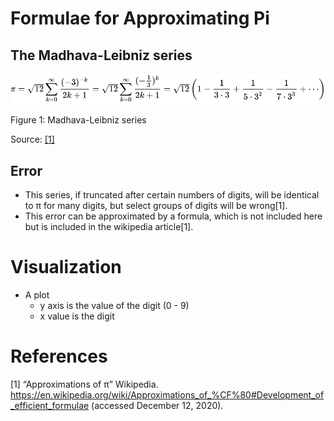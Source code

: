 # Formulae for Approximating Pi

## The Madhava-Leibniz series
![Madhava-Leibniz series](assets/img/madhava-leibniz-formulae.svg)

Figure 1: Madhava-Leibniz series

Source: [[1]](https://en.wikipedia.org/wiki/Approximations_of_%CF%80#Middle_Ages)

## Error
- This series, if truncated after certain numbers of digits, will be identical to π for many digits, but select groups of digits will be wrong[1].
- This error can be approximated by a formula, which is not included here but is included in the wikipedia article[1].

# Visualization
- A plot
  - y axis is the value of the digit (0 - 9)
  - x value is the digit

# References
[1] “Approximations of π” Wikipedia. https://en.wikipedia.org/wiki/Approximations_of_%CF%80#Development_of_efficient_formulae (accessed December 12, 2020).
